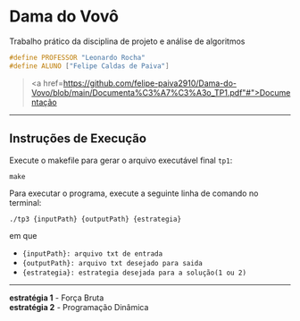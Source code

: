# Dama do Vovô
Trabalho prático da disciplina de projeto e análise de algoritmos

```c
#define PROFESSOR "Leonardo Rocha"
#define ALUNO ["Felipe Caldas de Paiva"]
```

> <a href=https://github.com/felipe-paiva2910/Dama-do-Vovo/blob/main/Documenta%C3%A7%C3%A3o_TP1.pdf"#">Documentação</a>

---

## Instruções de Execução

Execute o makefile para gerar o arquivo executável final `tp1`:

```
make
```

Para executar o programa, execute a seguinte linha de comando no terminal:

```
./tp3 {inputPath} {outputPath} {estrategia}
```
em que 
- `{inputPath}: arquivo txt de entrada`
- `{outputPath}: arquivo txt desejado para saida`
- `{estrategia}: estrategia desejada para a solução(1 ou 2)`
---

**estratégia 1** - Força Bruta  
**estratégia 2** - Programação Dinâmica  


